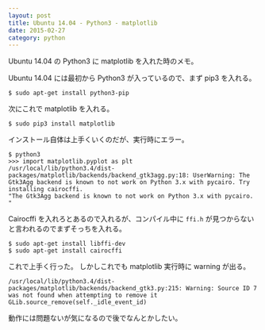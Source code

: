 ```yaml
---
layout: post
title: Ubuntu 14.04 - Python3 - matplotlib 
date: 2015-02-27
category: python
---
```


Ubuntu 14.04 の Python3 に matplotlib を入れた時のメモ。

Ubuntu 14.04 には最初から Python3 が入っているので、まず pip3 を入れる。

```
$ sudo apt-get install python3-pip
```

次にこれで matplotlib を入れる。

```
$ sudo pip3 install matplotlib
```

インストール自体は上手くいくのだが、実行時にエラー。

```
$ python3
>>> import matplotlib.pyplot as plt
/usr/local/lib/python3.4/dist-packages/matplotlib/backends/backend_gtk3agg.py:18: UserWarning: The Gtk3Agg backend is known to not work on Python 3.x with pycairo. Try installing cairocffi.
"The Gtk3Agg backend is known to not work on Python 3.x with pycairo. "
```

Cairocffi を入れろとあるので入れるが、コンパイル中に `ffi.h` が見つからないと言われるのでまずそっちを入れる。

```
$ sudo apt-get install libffi-dev
$ sudo apt-get install cairocffi
```

これで上手く行った。
しかしこれでも matplotlib 実行時に warning が出る。

```
/usr/local/lib/python3.4/dist-packages/matplotlib/backends/backend_gtk3.py:215: Warning: Source ID 7 was not found when attempting to remove it
GLib.source_remove(self._idle_event_id)
```

動作には問題ないが気になるので後でなんとかしたい。
